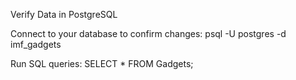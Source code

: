 Verify Data in PostgreSQL

Connect to your database to confirm changes:
psql -U postgres -d imf_gadgets

Run SQL queries:
SELECT * FROM Gadgets;
